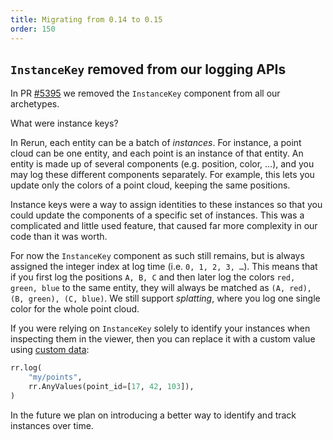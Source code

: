 ```yaml
---
title: Migrating from 0.14 to 0.15
order: 150
---
```


## `InstanceKey` removed from our logging APIs
In PR [#5395](https://github.com/rerun-io/rerun/pull/5395) we removed the `InstanceKey` component from all our archetypes.

What were instance keys?

In Rerun, each entity can be a batch of _instances_. For instance, a point cloud can be one entity, and each point is an instance of that entity.
An entity is made up of several components (e.g. position, color, …), and you may log these different components separately.
For example, this lets you update only the colors of a point cloud, keeping the same positions.

Instance keys were a way to assign identities to these instances so that you could update the components of a specific set of instances.
This was a complicated and little used feature, that caused far more complexity in our code than it was worth.

For now the `InstanceKey` component as such still remains, but is always assigned the integer index at log time (i.e. `0, 1, 2, 3, …`).
This means that if you first log the positions `A, B, C` and then later log the colors `red, green, blue` to the same entity, they will always be matched as `(A, red), (B, green), (C, blue)`.
We still support _splatting_, where you log one single color for the whole point cloud.

If you were relying on `InstanceKey` solely to identify your instances when inspecting them in the viewer, then you can replace it with a custom value using [custom data](../../howto/extend/custom-data):

```py
rr.log(
    "my/points",
    rr.AnyValues(point_id=[17, 42, 103]),
)
```

In the future we plan on introducing a better way to identify and track instances over time.

